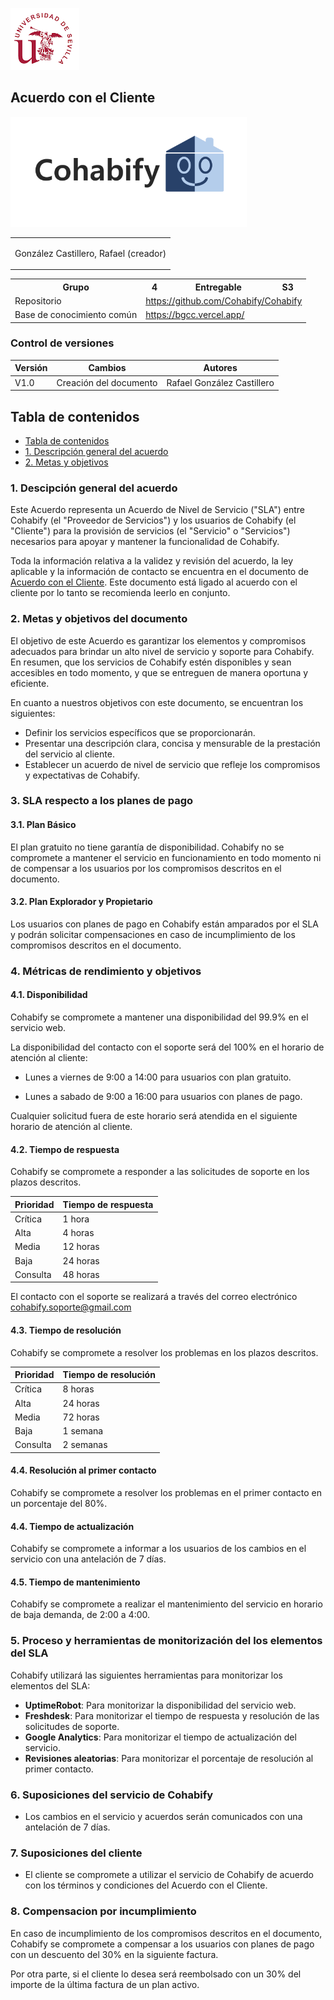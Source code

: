 ![US Logo](images/logo_us.png)

Acuerdo con el Cliente
---


![Cohabify](images/Cohabify.png)

<table>
    <tbody>
        <tr>
            <td rowspan=2><p></p> González Castillero, Rafael (creador)<p>
            </td>
        </tr>
    </tbody>
</table>

<table>
  <tr>
    <th>Grupo</th>
    <th>4</th>
    <th>Entregable</th>
    <th>S3</th>
  </tr>
  <tr>
    <td>Repositorio</td>
    <td colspan="3"><a href="https://github.com/Cohabify/Cohabify">https://github.com/Cohabify/Cohabify</a></td>
  </tr>
  <tr>
    <td>Base de conocimiento común</td>
    <td colspan="3"><a href="https://bgcc.vercel.app/">https://bgcc.vercel.app/</a></td>
  </tr>
</table>

### Control de versiones

| Versión | Cambios | Autores |
| --- | --- | --- |
| V1.0 | Creación del documento | Rafael González Castillero |

## Tabla de contenidos
- [Tabla de contenidos](#tabla-de-contenidos)
- [1. Descripción general del acuerdo](#1-descripción-general-del-acuerdo)
- [2. Metas y objetivos](#2-metas-y-objetivos)

### 1. Descipción general del acuerdo

Este Acuerdo representa un Acuerdo de Nivel de Servicio ("SLA") entre Cohabify (el "Proveedor de Servicios") y los usuarios de Cohabify (el "Cliente") para la provisión de servicios (el "Servicio" o "Servicios") necesarios para apoyar y mantener la funcionalidad de Cohabify.

Toda la información relativa a la validez y revisión del acuerdo, la ley aplicable y la información de contacto se encuentra en el documento de [Acuerdo con el Cliente](https://github.com/Cohabify/CohabifyDocumentation/blob/S3/S3_markdown/4-customerAgreement.md). Este documento está ligado al acuerdo con el cliente por lo tanto se recomienda leerlo en conjunto.

### 2. Metas y objetivos del documento

El objetivo de este Acuerdo es garantizar los elementos y compromisos adecuados para brindar un alto nivel de servicio y soporte para Cohabify. En resumen, que los servicios de Cohabify estén disponibles y sean accesibles en todo momento, y que se entreguen de manera oportuna y eficiente.

En cuanto a nuestros objetivos con este documento, se encuentran los siguientes:

- Definir los servicios específicos que se proporcionarán.
- Presentar una descripción clara, concisa y mensurable de la prestación del servicio al cliente.
- Establecer un acuerdo de nivel de servicio que refleje los compromisos y expectativas de Cohabify.

### 3. SLA respecto a los planes de pago

#### 3.1. Plan Básico

El plan gratuito no tiene garantía de disponibilidad. Cohabify no se compromete a mantener el servicio en funcionamiento en todo momento ni de compensar a los usuarios por los compromisos descritos en el documento.

#### 3.2. Plan Explorador y Propietario

Los usuarios con planes de pago en Cohabify están amparados por el SLA y podrán solicitar compensaciones en caso de incumplimiento de los compromisos descritos en el documento.

### 4. Métricas de rendimiento y objetivos

#### 4.1. Disponibilidad

Cohabify se compromete a mantener una disponibilidad del 99.9% en el servicio web.

La disponibilidad del contacto con el soporte será del 100% en el horario de atención al cliente:

- Lunes a viernes de 9:00 a 14:00 para usuarios con plan gratuito.

- Lunes a sabado de 9:00 a 16:00 para usuarios con planes de pago.

Cualquier solicitud fuera de este horario será atendida en el siguiente horario de atención al cliente.

#### 4.2. Tiempo de respuesta

Cohabify se compromete a responder a las solicitudes de soporte en los plazos descritos.

| Prioridad | Tiempo de respuesta |
| --- | --- |
| Crítica | 1 hora |
| Alta | 4 horas |
| Media | 12 horas |
| Baja | 24 horas |
| Consulta | 48 horas |

El contacto con el soporte se realizará a través del correo electrónico cohabify.soporte@gmail.com

#### 4.3. Tiempo de resolución

Cohabify se compromete a resolver los problemas en los plazos descritos.

| Prioridad | Tiempo de resolución |
| --- | --- |
| Crítica | 8 horas |
| Alta | 24 horas |
| Media | 72 horas |
| Baja | 1 semana |
| Consulta | 2 semanas |

#### 4.4. Resolución al primer contacto

Cohabify se compromete a resolver los problemas en el primer contacto en un porcentaje del 80%.

#### 4.4. Tiempo de actualización

Cohabify se compromete a informar a los usuarios de los cambios en el servicio con una antelación de 7 días.

#### 4.5. Tiempo de mantenimiento

Cohabify se compromete a realizar el mantenimiento del servicio en horario de baja demanda, de 2:00 a 4:00.

### 5. Proceso y herramientas de monitorización del los elementos del SLA

Cohabify utilizará las siguientes herramientas para monitorizar los elementos del SLA:

- **UptimeRobot**: Para monitorizar la disponibilidad del servicio web.
- **Freshdesk**: Para monitorizar el tiempo de respuesta y resolución de las solicitudes de soporte.
- **Google Analytics**: Para monitorizar el tiempo de actualización del servicio.
- **Revisiones aleatorias**: Para monitorizar el porcentaje de resolución al primer contacto.

### 6. Suposiciones del servicio de Cohabify

- Los cambios en el servicio y acuerdos serán comunicados con una antelación de 7 días.

### 7. Suposiciones del cliente

- El cliente se compromete a utilizar el servicio de Cohabify de acuerdo con los términos y condiciones del Acuerdo con el Cliente.


### 8. Compensacion por incumplimiento

En caso de incumplimiento de los compromisos descritos en el documento, Cohabify se compromete a compensar a los usuarios con planes de pago con un descuento del 30% en la siguiente factura.

Por otra parte, si el cliente lo desea será reembolsado con un 30% del importe de la última factura de un plan activo.






